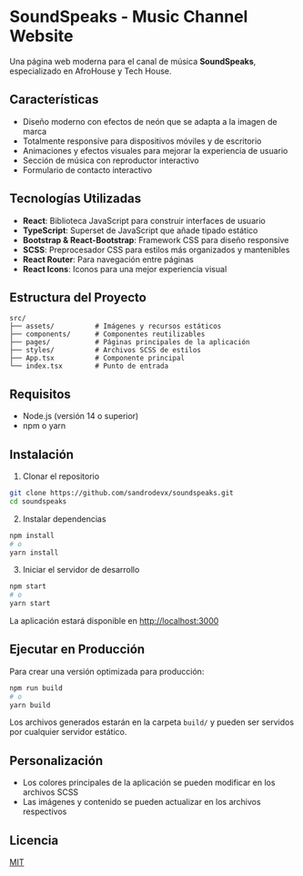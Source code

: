 # SoundSpeaks - Music Channel Website

Una página web moderna para el canal de música **SoundSpeaks**, especializado en AfroHouse y Tech House.

## Características

- Diseño moderno con efectos de neón que se adapta a la imagen de marca
- Totalmente responsive para dispositivos móviles y de escritorio
- Animaciones y efectos visuales para mejorar la experiencia de usuario
- Sección de música con reproductor interactivo
- Formulario de contacto interactivo

## Tecnologías Utilizadas

- **React**: Biblioteca JavaScript para construir interfaces de usuario
- **TypeScript**: Superset de JavaScript que añade tipado estático
- **Bootstrap & React-Bootstrap**: Framework CSS para diseño responsive
- **SCSS**: Preprocesador CSS para estilos más organizados y mantenibles
- **React Router**: Para navegación entre páginas
- **React Icons**: Iconos para una mejor experiencia visual

## Estructura del Proyecto

```
src/
├── assets/          # Imágenes y recursos estáticos
├── components/      # Componentes reutilizables
├── pages/           # Páginas principales de la aplicación
├── styles/          # Archivos SCSS de estilos
├── App.tsx          # Componente principal
└── index.tsx        # Punto de entrada
```

## Requisitos

- Node.js (versión 14 o superior)
- npm o yarn

## Instalación

1. Clonar el repositorio
```bash
git clone https://github.com/sandrodevx/soundspeaks.git
cd soundspeaks
```

2. Instalar dependencias
```bash
npm install
# o
yarn install
```

3. Iniciar el servidor de desarrollo
```bash
npm start
# o
yarn start
```

La aplicación estará disponible en [http://localhost:3000](http://localhost:3000)

## Ejecutar en Producción

Para crear una versión optimizada para producción:

```bash
npm run build
# o
yarn build
```

Los archivos generados estarán en la carpeta `build/` y pueden ser servidos por cualquier servidor estático.

## Personalización

- Los colores principales de la aplicación se pueden modificar en los archivos SCSS
- Las imágenes y contenido se pueden actualizar en los archivos respectivos

## Licencia

[MIT](LICENSE) 
